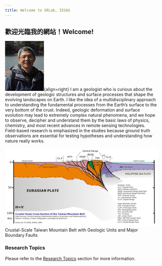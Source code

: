 ```yaml
---
title: Welcome to SRLab, IESAS 
---
```

## 歡迎光臨我的網站！Welcome!  
![Avater](assets/avatar/Chanyc.jpg){align=right}
I am a geologist who is curious about the development of geologic structures and surface processes that shape the evolving landscapes on Earth. I like the idea of a multidisciplinary approach to understanding the fundamental processes from the Earth’s surface to the very bottom of the crust. Indeed, geologic deformation and surface evolution may lead to extremely complex natural phenomena, and we hope to observe, decipher and understand them by the basic laws of physics, chemistry, and most recent advances in remote sensing technologies. Field-based research is emphasized in the studies because ground truth observations are essential for testing hypotheses and understanding how nature really works.   
  
![Crustal-Scale Taiwan Mountain Belt with Geologic Units and Major Boundary Faults](./assets/Taiwan_Cross_Section_Chan2005.jpg)  
Crustal-Scale Taiwan Mountain Belt with Geologic Units and Major Boundary Faults    
  
### Research Topics
  
Please refer to the [Research Topics](./Topics.md) section for more information.